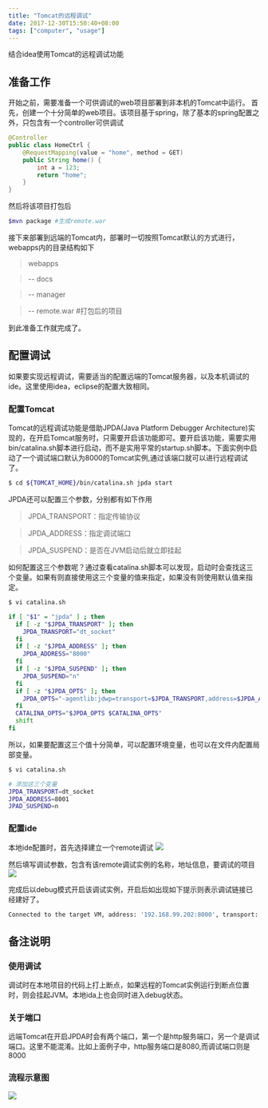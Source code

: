 ```yaml
---
title: "Tomcat的远程调试"
date: 2017-12-30T15:50:40+08:00
tags: ["computer", "usage"]
---
```

结合idea使用Tomcat的远程调试功能
<!--more-->

## 准备工作
开始之前，需要准备一个可供调试的web项目部署到非本机的Tomcat中运行。
首先，创建一个十分简单的web项目。该项目基于spring，除了基本的spring配置之外，只包含有一个controller可供调试

``` java
@Controller
public class HomeCtrl {
    @RequestMapping(value = "home", method = GET)
    public String home() {
        int a = 123;
        return "home";
    }
}
```

然后将该项目打包后

``` bash
$mvn package #生成remote.war
```

接下来部署到远端的Tomcat内，部署时一切按照Tomcat默认的方式进行，webapps内的目录结构如下

> webapps

>  -- docs

>  -- manager

>  -- remote.war #打包后的项目

到此准备工作就完成了。

## 配置调试
如果要实现远程调试，需要适当的配置远端的Tomcat服务器，以及本机调试的ide。这里使用idea，eclipse的配置大致相同。

### 配置Tomcat
Tomcat的远程调试功能是借助JPDA(Java Platform Debugger Architecture)实现的，在开启Tomcat服务时，只需要开启该功能即可。要开启该功能，需要实用bin/catalina.sh脚本进行启动，而不是实用平常的startup.sh脚本。下面实例中启动了一个调试端口默认为8000的Tomcat实例,通过该端口就可以进行远程调试了。

``` bash
$ cd ${TOMCAT_HOME}/bin/catalina.sh jpda start
```

JPDA还可以配置三个参数，分别都有如下作用
> JPDA_TRANSPORT：指定传输协议

> JPDA_ADDRESS：指定调试端口

> JPDA_SUSPEND：是否在JVM启动后就立即挂起

如何配置这三个参数呢？通过查看catalina.sh脚本可以发现，启动时会查找这三个变量。如果有则直接使用这三个变量的值来指定，如果没有则使用默认值来指定。

``` bash
$ vi catalina.sh

if [ "$1" = "jpda" ] ; then
  if [ -z "$JPDA_TRANSPORT" ]; then
    JPDA_TRANSPORT="dt_socket"
  fi
  if [ -z "$JPDA_ADDRESS" ]; then
    JPDA_ADDRESS="8000"
  fi
  if [ -z "$JPDA_SUSPEND" ]; then
    JPDA_SUSPEND="n"
  fi
  if [ -z "$JPDA_OPTS" ]; then
    JPDA_OPTS="-agentlib:jdwp=transport=$JPDA_TRANSPORT,address=$JPDA_ADDRESS,server=y,suspend=$JPDA_SUSPEND"
  fi
  CATALINA_OPTS="$JPDA_OPTS $CATALINA_OPTS"
  shift
fi
```

所以，如果要配置这三个值十分简单，可以配置环境变量，也可以在文件内配置局部变量。

``` bash
$ vi catalina.sh

# 添加这三个变量
JPDA_TRANSPORT=dt_socket
JPDA_ADDRESS=8001
JPAD_SUSPEND=n
```

### 配置ide
本地ide配置时，首先选择建立一个remote调试
![](/assets/img/use/remote01.png)

然后填写调试参数，包含有该remote调试实例的名称，地址信息，要调试的项目
![](/assets/img/use/remote02.png)

完成后以debug模式开启该调试实例，开启后如出现如下提示则表示调试链接已经建好了。

``` bash
Connected to the target VM, address: '192.168.99.202:8000', transport: 'socket'
```

## 备注说明
### 使用调试
调试时在本地项目的代码上打上断点，如果远程的Tomcat实例运行到断点位置时，则会挂起JVM。本地ida上也会同时进入debug状态。

### 关于端口
远端Tomcat在开启JPDA时会有两个端口，第一个是http服务端口，另一个是调试端口。这里不能混淆。比如上面例子中，http服务端口是8080,而调试端口则是8000

### 流程示意图

![](/assets/img/use/remote03.png)

